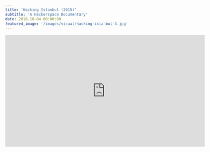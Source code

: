 ```yaml
---
title: 'Hacking Istanbul (2015)'
subtitle: 'A Hackerspace Documentary'
date: 2018-10-04 00:00:00
featured_image: '/images/visual/hacking-istanbul-3.jpg'
---
```


<iframe src="https://player.vimeo.com/video/117663606" width="640" height="360" frameborder="0" webkitallowfullscreen mozallowfullscreen allowfullscreen></iframe>
